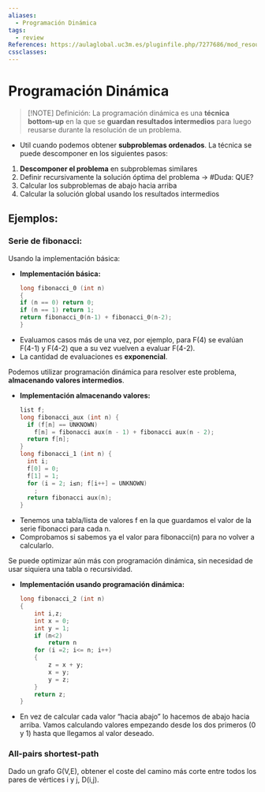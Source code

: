 ```yaml
---
aliases:
  - Programación Dinámica
tags:
  - review
References: https://aulaglobal.uc3m.es/pluginfile.php/7277686/mod_resource/content/3/dynamic_programming.pdf
cssclasses:
---
```

# Programación Dinámica

> [!NOTE] Definición: 
> La programación dinámica es una **técnica bottom-up** en la que se **guardan resultados intermedios** para luego reusarse durante la resolución de un problema. 
+ Util cuando podemos obtener **subproblemas ordenados**. 
La técnica se puede descomponer en los siguientes pasos: 
1. **Descomponer el problema** en subproblemas similares
2. Definir recursivamente la solución óptima del problema → #Duda: QUE?
3. Calcular los subproblemas de abajo hacia arriba 
4. Calcular la solución global usando los resultados intermedios

## Ejemplos: 
### Serie de fibonacci: 
Usando la implementación básica: 
+ **Implementación básica:**
	```c
	long fibonacci_0 (int n)
	{
	if (n == 0) return 0;
	if (n == 1) return 1;
	return fibonacci_0(n-1) + fibonacci_0(n-2);
	}
	```
+ Evaluamos casos más de una vez, por ejemplo, para F(4) se evalúan F(4-1) y F(4-2) que a su vez vuelven a evaluar F(4-2). 
+ La cantidad de evaluaciones es **exponencial**. 

Podemos utilizar programación dinámica para resolver este problema, **almacenando valores intermedios**. 
+ **Implementación almacenando valores:**
	```c
	list f;
	long fibonacci_aux (int n) {
	  if (f[n] == UNKNOWN)
	    f[n] = fibonacci aux(n - 1) + fibonacci aux(n - 2);
	  return f[n];
	}
	long fibonacci_1 (int n) {
	  int i;
	  f[0] = 0;
	  f[1] = 1;
	  for (i = 2; i≤n; f[i++] = UNKNOWN)
	    ;
	  return fibonacci aux(n);
	}
	```
+ Tenemos una tabla/lista de valores f en la que guardamos el valor de la serie fibonacci para cada n. 
+ Comprobamos si sabemos ya el valor para fibonacci(n) para no volver a calcularlo. 

Se puede optimizar aún más con programación dinámica, sin necesidad de usar siquiera una tabla o recursividad. 
+ **Implementación usando programación dinámica:**
	```c
	long fibonacci_2 (int n)
	{
		int i,z;
		int x = 0;
		int y = 1;
		if (n<2)
			return n
		for (i =2; i<= n; i++)
		{
			z = x + y;
			x = y;
			y = z; 
		}
		return z;
	}
	```
+ En vez de calcular cada valor “hacia abajo” lo hacemos de abajo hacia arriba. Vamos calculando valores empezando desde los dos primeros (0 y 1) hasta que llegamos al valor deseado. 

### All-pairs shortest-path
Dado un grafo G(V,E), obtener el coste del camino más corte entre todos los pares de vértices i y j, D(i,j). 
